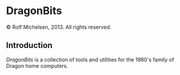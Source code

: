 DragonBits
==========

&copy; Rolf Michelsen, 2013.
All rights reserved.



Introduction
------------

*DragonBits* is a collection of tools and utilities for the 1980's family of Dragon home computers.




